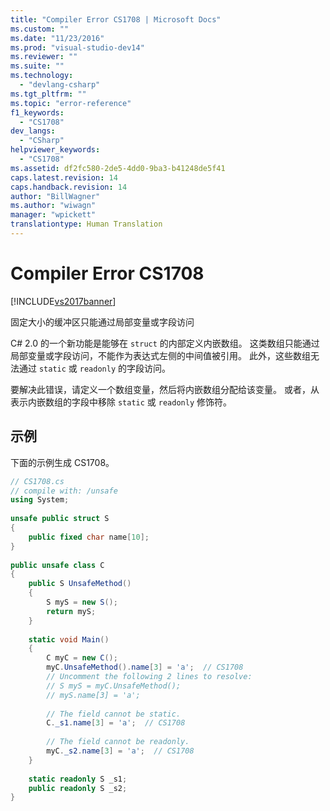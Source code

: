 ```yaml
---
title: "Compiler Error CS1708 | Microsoft Docs"
ms.custom: ""
ms.date: "11/23/2016"
ms.prod: "visual-studio-dev14"
ms.reviewer: ""
ms.suite: ""
ms.technology: 
  - "devlang-csharp"
ms.tgt_pltfrm: ""
ms.topic: "error-reference"
f1_keywords: 
  - "CS1708"
dev_langs: 
  - "CSharp"
helpviewer_keywords: 
  - "CS1708"
ms.assetid: df2fc580-2de5-4dd0-9ba3-b41248de5f41
caps.latest.revision: 14
caps.handback.revision: 14
author: "BillWagner"
ms.author: "wiwagn"
manager: "wpickett"
translationtype: Human Translation
---
```

# Compiler Error CS1708
[!INCLUDE[vs2017banner](../../../csharp/includes/vs2017banner.md)]

固定大小的缓冲区只能通过局部变量或字段访问  
  
 C\# 2.0 的一个新功能是能够在 `struct` 的内部定义内嵌数组。  这类数组只能通过局部变量或字段访问，不能作为表达式左侧的中间值被引用。  此外，这些数组无法通过 `static` 或 `readonly` 的字段访问。  
  
 要解决此错误，请定义一个数组变量，然后将内嵌数组分配给该变量。  或者，从表示内嵌数组的字段中移除 `static` 或 `readonly` 修饰符。  
  
## 示例  
 下面的示例生成 CS1708。  
  
```c#  
// CS1708.cs  
// compile with: /unsafe  
using System;  
  
unsafe public struct S  
{  
    public fixed char name[10];  
}  
  
public unsafe class C  
{  
    public S UnsafeMethod()  
    {  
        S myS = new S();  
        return myS;  
    }  
  
    static void Main()  
    {  
        C myC = new C();  
        myC.UnsafeMethod().name[3] = 'a';  // CS1708  
        // Uncomment the following 2 lines to resolve:  
        // S myS = myC.UnsafeMethod();  
        // myS.name[3] = 'a';  
  
        // The field cannot be static.  
        C._s1.name[3] = 'a';  // CS1708  
  
        // The field cannot be readonly.  
        myC._s2.name[3] = 'a';  // CS1708  
    }  
  
    static readonly S _s1;  
    public readonly S _s2;  
}  
```